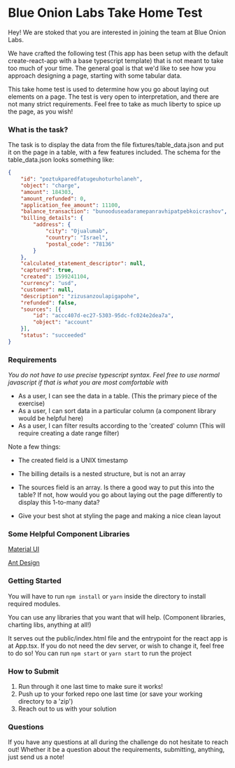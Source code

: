 # Blue Onion Labs Take Home Test

Hey! We are stoked that you are interested in joining the team at Blue Onion Labs.

We have crafted the following test (This app has been setup with the default create-react-app with a base typescript template) that is not meant to take too much of your time. The general goal is that we'd like to see how you approach designing a page, starting with some tabular data.

This take home test is used to determine how you go about laying out elements on a page. The test is very open to interpretation, and there are not many strict requirements. Feel free to take as much liberty to spice up the page, as you wish!

### What is the task?

The task is to display the data from the file fixtures/table_data.json and put it on the page in a table, with a few features included. The schema for the table_data.json looks something like:

``` JSON
{
    "id": "poztukparedfatugeuhoturholaneh",
    "object": "charge",
    "amount": 184303,
    "amount_refunded": 0,
    "application_fee_amount": 11100,
    "balance_transaction": "bunooduseadaramepanravhipatpebkoicrashov",
    "billing_details": {
        "address": {
            "city": "Ojualumab",
            "country": "Israel",
            "postal_code": "78136"
        }
    },
    "calculated_statement_descriptor": null,
    "captured": true,
    "created": 1599241104,
    "currency": "usd",
    "customer": null,
    "description": "zizusanzoulapigapohe",
    "refunded": false,
    "sources": [{
        "id": "accc407d-ec27-5303-95dc-fc024e2dea7a",
        "object": "account"
    }],
    "status": "succeeded"
}
```

### Requirements
*You do not have to use precise typescript syntax. Feel free to use normal javascript if that is what you are most comfortable with*

- As a user, I can see the data in a table. (This the primary piece of the exercise)
- As a user, I can sort data in a particular column (a component library would be helpful here)
- As a user, I can filter results according to the 'created' column (This will require creating a date range filter)

Note a few things:
- The created field is a UNIX timestamp
- The billing details is a nested structure, but is not an array
- The sources field is an array. Is there a good way to put this into the table? If not, how would you go about laying out the page differently to display this 1-to-many data?

- Give your best shot at styling the page and making a nice clean layout

### Some Helpful Component Libraries

[Material UI](https://material-ui.com/)

[Ant Design](https://github.com/ant-design/ant-design)

### Getting Started

You will have to run `npm install` or `yarn` inside the directory to install required modules.

You can use any libraries that you want that will help. (Component libraries, charting libs, anything at all!)

It serves out the public/index.html file and the entrypoint for the react app is at App.tsx. If you do not need the dev server, or wish to change it, feel free to do so! You can run `npm start` or `yarn start` to run the project

### How to Submit

1. Run through it one last time to make sure it works!
2. Push up to your forked repo one last time (or save your working directory to a 'zip')
3. Reach out to us with your solution

### Questions

If you have any questions at all during the challenge do not hesitate to reach out! Whether it be a question about the requirements, submitting, anything, just send us a note!
